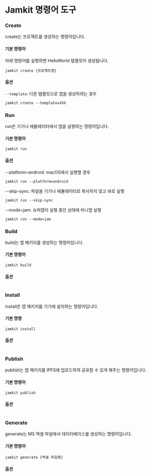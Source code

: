 # Jamkit 명령어 도구

### Create

create는 프로젝트를 생성하는 명령어입니다.

#### 기본 명령어

아래 명령어를 실행하면 HelloWorld 템플릿이 생성됩니다.

```
jamkit create {프로젝트명}
```

#### 옵션

`--template`: 다른 템플릿으로 앱을 생성하려는 경우

```
jamkit create --template=XXX
```

### Run

run은 기기나 에뮬레이터에서 앱을 실행하는 명령어입니다.

#### 기본 명령어

```
jamkit run
```

#### 옵션

\--platform=android: macOS에서 실행할 경우

```
jamkit run --platform=android
```

\--skip-sync: 파일을 기기나 에뮬레이터로 복사하지 않고 바로 실행

```
jamkit run --skip-sync
```

\--mode=jam: 슈퍼앱이 실행 중인 상태에 미니앱 실행

```
jamkit run --mode=jam
```

### Build

build는 앱 패키지를 생성하는 명령어입니다.

#### 기본 명령어

```
jamkit build
```

#### 옵션

```
```

### Install

install은 앱 패키지를 기기에 설치하는 명령어입니다.

#### 기본 명령

```
jamkit install
```

#### 옵션

```
```

### Publish

publish는 앱 패키지를 IPFS에 업로드하여 공유할 수 있게 해주는 명령어입니다.

#### 기본 명령어

```
jamkit publish
```

#### 옵션

```
```

### Generate

generate는 MS 엑셀 파일에서 데이터베이스를 생성하는 명령어입니다.

#### 기본 명령어

```
jamkit generate {엑셀 파일명}
```

#### 옵션

```
```

